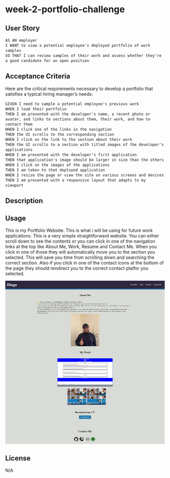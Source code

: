 # week-2-portfolio-challenge

## User Story

```
AS AN employer
I WANT to view a potential employee's deployed portfolio of work samples
SO THAT I can review samples of their work and assess whether they're a good candidate for an open position
```


## Acceptance Criteria

Here are the critical requirements necessary to develop a portfolio that satisfies a typical hiring manager’s needs:

```
GIVEN I need to sample a potential employee's previous work
WHEN I load their portfolio
THEN I am presented with the developer's name, a recent photo or avatar, and links to sections about them, their work, and how to contact them
WHEN I click one of the links in the navigation
THEN the UI scrolls to the corresponding section
WHEN I click on the link to the section about their work
THEN the UI scrolls to a section with titled images of the developer's applications
WHEN I am presented with the developer's first application
THEN that application's image should be larger in size than the others
WHEN I click on the images of the applications
THEN I am taken to that deployed application
WHEN I resize the page or view the site on various screens and devices
THEN I am presented with a responsive layout that adapts to my viewport
```

## Description



## Usage

This is my Portfolio Website. This is what i will be using for future work applications. This is a very simple straightforward website. You can either scroll down to see the contents or you can click in one of the navigation links at the top like About Me, Work, Resume and Contact Me.
When you click in one of those they will automatically move you to the section you selected. This will save you time from scrolling down and searching the correct section.
Also if you click in one of the contact icons at the bottom of the page they should rendirect you to the correct contact platfor you selected.


![alt text](/assets/images/myportfolio.png "End Result Screenshot")

## License

N/A

